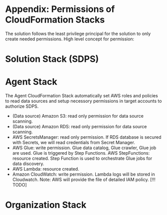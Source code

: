# Appendix: Permissions of CloudFormation Stacks

The solution follows the least privilege principal for the solution to only create needed permissions. High level concept for permission:

# Solution Stack (SDPS)

# Agent Stack

The Agent CloudFormation Stack automatically set AWS roles and policies to read data sources and setup necessory permissions in target accounts to authorize SDPS. 

- (Data source) Amazon S3: read only permission for data source scanning.
- (Data source) Amazon RDS: read only permission for data source scanning. 
- AWS SecretsManager: read only permission. If RDS database is secured with Secrets, we will read credentials from Secret Manager.
- AWS Glue: write permission. Glue data catalog, Glue crawler, Glue job are used. Glue is triggered by Step Functions.
AWS StepFunctions: resource created. Step Function is used to orchestrate Glue jobs for data discovery.
- AWS Lambda: resource created.
- Amazon CloudWatch: write permission. Lambda logs will be stored in Cloudwatch.
Note: AWS will provide the file of detailed IAM policy. [!!! TODO]

# Organization Stack
